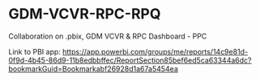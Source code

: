 # GDM-VCVR-RPC-RPQ
Collaboration on .pbix, GDM VCVR &amp; RPC Dashboard - PPC

Link to PBI app:
https://app.powerbi.com/groups/me/reports/14c9e81d-0f9d-4b45-86d9-11b8edbbffec/ReportSection85bef6ed5ca63344a6dc?bookmarkGuid=Bookmarkabf26928d1a67a5454ea
